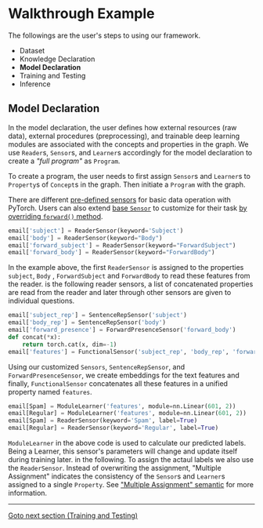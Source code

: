 # Walkthrough Example

The followings are the user's steps to using our framework.

- Dataset
- Knowledge Declaration
- **Model Declaration**
- Training and Testing
- Inference

## Model Declaration


In the model declaration, the user defines how external resources (raw data), external procedures (preprocessing), and trainable deep learning modules are associated with the concepts and properties in the graph.
We use `Reader`s, `Sensor`s, and `Learner`s accordingly for the model declaration to create a *"full program"* as `Program`.

To create a program, the user needs to first assign `Sensor`s and `Learner`s to `Property`s of `Concept`s in the graph. Then initiate a `Program` with the graph.

There are different [pre-defined sensors](../../Main%20Components/Model%20Declaration%20%28Sensor%29.md#sensor) for basic data operation with PyTorch. Users can also extend [base `Sensor`](../../Main%20Components/Model%20Declaration%20%28Sensor%29.md#sensor) to customize for their task [by overriding `forward()` method](../../Main%20Components/Model%20Declaration%20%28Sensor%29.md#overriding-forward).

```python
email['subject'] = ReaderSensor(keyword='Subject')
email['body'] = ReaderSensor(keyword="Body")
email['forward_subject'] = ReaderSensor(keyword="ForwardSubject")
email['forward_body'] = ReaderSensor(keyword="ForwardBody")

```

In the example above, the first `ReaderSensor` is assigned to the properties `subject`, `Body` , `ForwardSubject` and `ForwardBody` to read these features from the reader.
is the following reader sensors, a list of concatenated properties are read from the reader and later through other sensors are given to individual questions.

```python
email['subject_rep'] = SentenceRepSensor('subject')
email['body_rep'] = SentenceRepSensor('body')
email['forward_presence'] = ForwardPresenceSensor('forward_body')
def concat(*x): 
    return torch.cat(x, dim=-1)
email['features'] = FunctionalSensor('subject_rep', 'body_rep', 'forward_presence', forward=concat)
```

Using our customized `Sensors`, `SentenceRepSensor`, and `ForwardPresenceSensor`, we create embeddings for the text features and finally, `FunctionalSensor` concatenates all these features in a unified property named `features`.

```python
email[Spam] = ModuleLearner('features', module=nn.Linear(601, 2))
email[Regular] = ModuleLearner('features', module=nn.Linear(601, 2))
email[Spam] = ReaderSensor(keyword='Spam', label=True)
email[Regular] = ReaderSensor(keyword='Regular', label=True)
```

`ModuleLearner` in the above code is used to calculate our predicted labels. Being a Learner, this sensor's parameters will change and update itself during training later. in the following. To assign the actaul labels we also use the `ReaderSensor`. Instead of overwriting the assignment, "Multiple Assignment" indicates the consistency of the `Sensor`s and `Learner`s assigned to a single `Property`. See ["Multiple Assignment" semantic](../../Main%20Components/Model%20Declaration%20%28Sensor%29.md#multiple-assigment-convention) for more information.

____
[Goto next section (Training and Testing)](Training%20and%20Testing.md)